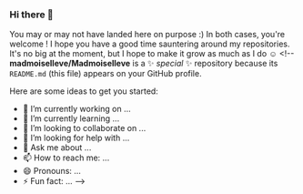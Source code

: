 ### Hi there 👋
You may or may not have landed here on purpose :) In both cases, you're welcome ! I hope you have a good time sauntering around my repositories. It's no big at the moment, but I hope to make it grow as much as I do ☺️ <!--
**madmoiselleve/Madmoiselleve** is a ✨ _special_ ✨ repository because its `README.md` (this file) appears on your GitHub profile.

Here are some ideas to get you started:

- 🔭 I’m currently working on ...
- 🌱 I’m currently learning ...
- 👯 I’m looking to collaborate on ...
- 🤔 I’m looking for help with ...
- 💬 Ask me about ...
- 📫 How to reach me: ...
- 😄 Pronouns: ...
- ⚡ Fun fact: ...
-->
